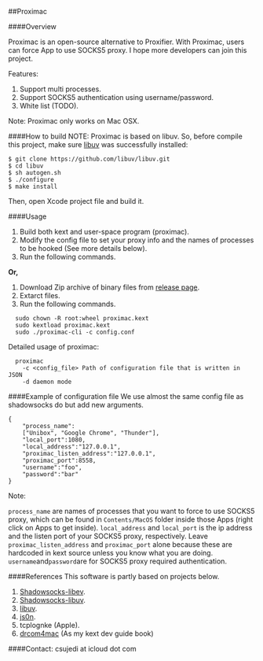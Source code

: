 ##Proximac


####Overview

Proximac is an open-source alternative to Proxifier. With Proximac, users can force App to use SOCKS5 proxy. I hope more developers can join this project.

Features:

1. Support multi processes.
2. Support SOCKS5 authentication using username/password.
2. White list (TODO).

Note: Proximac only works on Mac OSX.

####How to build
NOTE: Proximac is based on libuv. So, before compile this project, make sure [libuv](https://github.com/libuv/libuv) was successfully installed:

	$ git clone https://github.com/libuv/libuv.git
	$ cd libuv
	$ sh autogen.sh
	$ ./configure
	$ make install

Then, open Xcode project file and build it.

####Usage
1. Build both kext and user-space program (proximac).
2. Modify the config file to set your proxy info and the names of processes to be hooked (See more details below).
3. Run the following commands.

**Or,** 

1. Download Zip archive of binary files from [release page](https://github.com/csujedihy/proximac/releases).
2. Extarct files.
2. Run the following commands.


```
  sudo chown -R root:wheel proximac.kext
  sudo kextload proximac.kext
  sudo ./proximac-cli -c config.conf
```
Detailed usage of proximac:

```
  proximac
    -c <config_file> Path of configuration file that is written in JSON
    -d daemon mode
```
####Example of configuration file
We use almost the same config file as shadowsocks do but add new arguments.

```
{
    "process_name":
    ["Unibox", "Google Chrome", "Thunder"], 
    "local_port":1080,
    "local_address":"127.0.0.1",
    "proximac_listen_address":"127.0.0.1",
    "proximac_port":8558,
    "username":"foo",
    "password":"bar"
}
```
Note: 

```process_name``` are names of processes that you want to force to use SOCKS5 proxy, which can be found in ```Contents/MacOS``` folder inside those Apps (right click on Apps to get inside).
```local_address``` and ```local_port``` is the ip address and the listen port of your SOCKS5 proxy, respectively. 
Leave ```proximac_listen_address``` and ```proximac_port``` alone because these are hardcoded in kext source unless you know what you are doing. ```username```and```password```are for SOCKS5 proxy required authentication. 


####References
This software is partly based on projects below.

1. [Shadowsocks-libev](https://github.com/shadowsocks/shadowsocks-libev).
2. [Shadowsocks-libuv](https://github.com/dndx/shadowsocks-libuv).
3. [libuv](https://github.com/libuv/libuv).
4. [js0n](https://github.com/quartzjer/js0n).
5. tcplognke (Apple).
6. [drcom4mac](https://code.google.com/p/drcom4mac/) (As my kext dev guide book)

####Contact:
csujedi at icloud dot com